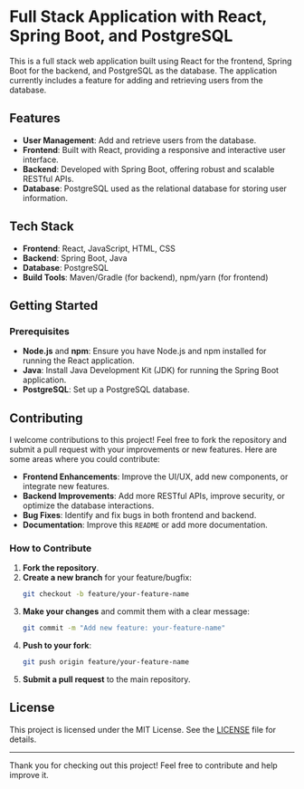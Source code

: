 # Full Stack Application with React, Spring Boot, and PostgreSQL

This is a full stack web application built using React for the frontend, Spring Boot for the backend, and PostgreSQL as the database. The application currently includes a feature for adding and retrieving users from the database.

## Features

- **User Management**: Add and retrieve users from the database.
- **Frontend**: Built with React, providing a responsive and interactive user interface.
- **Backend**: Developed with Spring Boot, offering robust and scalable RESTful APIs.
- **Database**: PostgreSQL used as the relational database for storing user information.

## Tech Stack

- **Frontend**: React, JavaScript, HTML, CSS
- **Backend**: Spring Boot, Java
- **Database**: PostgreSQL
- **Build Tools**: Maven/Gradle (for backend), npm/yarn (for frontend)

## Getting Started

### Prerequisites

- **Node.js** and **npm**: Ensure you have Node.js and npm installed for running the React application.
- **Java**: Install Java Development Kit (JDK) for running the Spring Boot application.
- **PostgreSQL**: Set up a PostgreSQL database.

## Contributing

I welcome contributions to this project! Feel free to fork the repository and submit a pull request with your improvements or new features. Here are some areas where you could contribute:

- **Frontend Enhancements**: Improve the UI/UX, add new components, or integrate new features.
- **Backend Improvements**: Add more RESTful APIs, improve security, or optimize the database interactions.
- **Bug Fixes**: Identify and fix bugs in both frontend and backend.
- **Documentation**: Improve this `README` or add more documentation.

### How to Contribute

1. **Fork the repository**.
2. **Create a new branch** for your feature/bugfix:
   ```bash
   git checkout -b feature/your-feature-name
   ```
3. **Make your changes** and commit them with a clear message:
   ```bash
   git commit -m "Add new feature: your-feature-name"
   ```
4. **Push to your fork**:
   ```bash
   git push origin feature/your-feature-name
   ```
5. **Submit a pull request** to the main repository.

## License

This project is licensed under the MIT License. See the [LICENSE](LICENSE) file for details.

---

Thank you for checking out this project! Feel free to contribute and help improve it.
